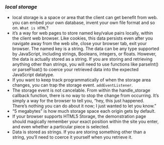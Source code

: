 ### *local storage*
- local storage is a space or area that the client can get benefit from web. you can embed your own database, invent your own file format and so on.
`What is HTML`?
- it’s a way for web pages to store named key/value pairs locally, within the client web browser. Like cookies, this data persists even after you navigate away from the web site, close your browser tab, exit your browser.
The named key is a string. The data can be any type supported by JavaScript, including strings, Booleans, integers, or floats. However, the data is actually stored as a string. If you are storing and retrieving anything other than strings, you will need to use functions like parseInt() or parseFloat() to coerce your retrieved data into the expected JavaScript datatype.
- If you want to keep track programmatically of when the storage area changes, you can trap the storage event. `addEventListener`.
- The storage event is not cancelable. From within the handle_storage callback function, there is no way to stop the change from occurring. It’s simply a way for the browser to tell you, “hey, this just happened. There’s nothing you can do about it now; I just wanted to let you know.”
- “5 megabytes” is how much storage space each origin gets by default.
- If your browser supports HTML5 Storage, the demonstration page should magically remember your exact position within the site you enter, and even whether a particular piece is selected.
- Data is stored as strings. If you are storing something other than a string, you’ll need to coerce it yourself when you retrieve it.